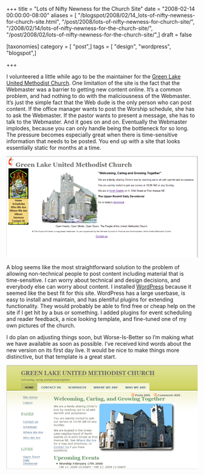 +++
title = "Lots of Nifty Newness for the Church Site"
date = "2008-02-14 00:00:00-08:00"
aliases = [ "/blogspot/2008/02/14_lots-of-nifty-newness-for-church-site.html", "/post/2008/lots-of-nifty-newness-for-church-site/", "/2008/02/14/lots-of-nifty-newness-for-the-church-site/", "/post/2008/02/lots-of-nifty-newness-for-the-church-site/",]
draft = false

[taxonomies]
category = [ "post",]
tags = [ "design", "wordpress", "blogspot",]

+++

I volunteered a little while ago to be the maintainer for the [Green
Lake United Methodist Church](https://greenlakeumc.org). One limitation
of the site is the fact that the Webmaster was a barrier to getting new
content online. It’s a common problem, and had nothing to do with the
maliciousness of the Webmaster. It’s just the simple fact that the Web
dude is the only person who can post content. If the office manager
wants to post the Worship schedule, she has to ask the Webmaster. If the
pastor wants to present a message, she has to talk to the Webmaster. And
it goes on and on. Eventually the Webmaster implodes, because you can
only handle being the bottleneck for so long. The pressure becomes
especially great when there is time-sensitive information that needs to
be posted. You end up with a site that looks essentially static for
months at a time.

![greenlakeumc.org in 2006](glumc-org-01.png)

A blog seems like the most straightforward solution to the problem of
allowing non-technical people to post content including material that is
time-sensitive. I can worry about technical and design decisions, and
everybody else can worry about content. I installed
[WordPress](http://wordpress.org) because it seemed like the best fit
for this site. WordPress has a large userbase, is easy to install and
maintain, and has plentiful plugins for extending functionality. They
would probably be able to find free or cheap help on the site if I get
hit by a bus or something. I added plugins for event scheduling and
reader feedback, a nice looking template, and fine-tuned one of my own
pictures of the church.

I do plan on adjusting things soon, but Worse-Is-Better so I’m making
what we have available as soon as possible. I’ve received kind words
about the new version on its first day live. It would be nice to make
things more distinctive, but that template is a great start.

![greenlakeumc.org in 2008](glumc-org-02.png)